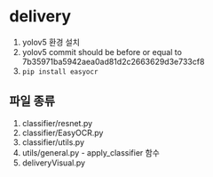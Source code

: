 # delivery
1. yolov5 환경 설치
2. yolov5 commit should be before or equal to 7b35971ba5942aea0ad81d2c2663629d3e733cf8
3. ```pip install easyocr```

## 파일 종류
1. classifier/resnet.py
2. classifier/EasyOCR.py
3. classifier/utils.py
4. utils/general.py - apply_classifier 함수
5. deliveryVisual.py
